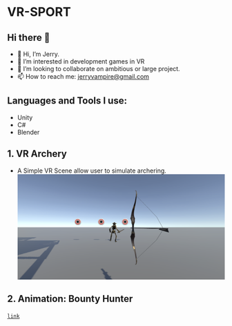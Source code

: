 # VR-SPORT

## Hi there 👋
- 👋 Hi, I’m Jerry.
- 👀 I’m interested in development games in VR
- 👯 I’m looking to collaborate on ambitious or large project.
- 📫 How to reach me: jerryvampire@gmail.com

## Languages and Tools I use:
* Unity
* C#
* Blender

## 1. VR Archery
* A Simple VR Scene allow user to simulate archering.
<code><img src="https://github.com/JerryChen7721/VR-SPORT/blob/main/%E6%88%AA%E5%9C%96%202022-03-05%20%E4%B8%8B%E5%8D%889.26.13.png"/></code>

## 2. Animation: Bounty Hunter
<code><a href="https://youtu.be/eEDaHmYZdJo">link</a><code>
